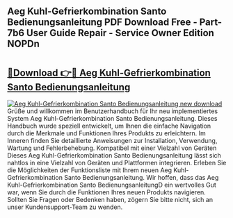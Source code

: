 ## Aeg Kuhl-Gefrierkombination Santo Bedienungsanleitung PDF Download Free - Part-7b6 User Guide Repair - Service Owner Edition NOPDn

# <h2><a href="http://df647m.blite.top/?on=Aeg+Kuhl-Gefrierkombination+Santo+Bedienungsanleitung">🔗Download 👉🔴 Aeg Kuhl-Gefrierkombination Santo Bedienungsanleitung</a></h2>

[![Aeg Kuhl-Gefrierkombination Santo Bedienungsanleitung new download](https://i.imgur.com/lujVjoI.png)](http://df647m.blite.top/?on=Aeg+Kuhl-Gefrierkombination+Santo+Bedienungsanleitung)
Grüße und willkommen im Benutzerhandbuch für Ihr neu implementiertes System Aeg Kuhl-Gefrierkombination Santo Bedienungsanleitung. Dieses Handbuch wurde speziell entwickelt, um Ihnen die einfache Navigation durch die Merkmale und Funktionen Ihres Produkts zu erleichtern. Im Inneren finden Sie detaillierte Anweisungen zur Installation, Verwendung, Wartung und Fehlerbehebung. Kompatibel mit einer Vielzahl von Geräten Dieses Aeg Kuhl-Gefrierkombination Santo Bedienungsanleitung lässt sich nahtlos in eine Vielzahl von Geräten und Plattformen integrieren. Erleben Sie die Möglichkeiten der Funktionsliste mit Ihrem neuen Aeg Kuhl-Gefrierkombination Santo Bedienungsanleitung. Wir hoffen, dass das Aeg Kuhl-Gefrierkombination Santo BedienungsanleitungD ein wertvolles Gut war, wenn Sie durch die Funktionen Ihres neuen Produkts navigieren. Sollten Sie Fragen oder Bedenken haben, zögern Sie bitte nicht, sich an unser Kundensupport-Team zu wenden.

